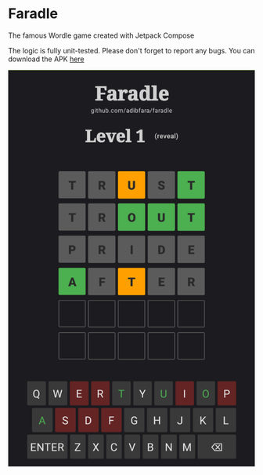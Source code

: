 # Faradle
The famous Wordle game created with Jetpack Compose

The logic is fully unit-tested. Please don't forget to report any bugs. You can download the
APK [here](https://github.com/adibfara/Faradle/raw/main/app/release/faradle.apk)

![Picture](https://github.com/adibfara/Faradle/raw/main/screenshot.PNG)